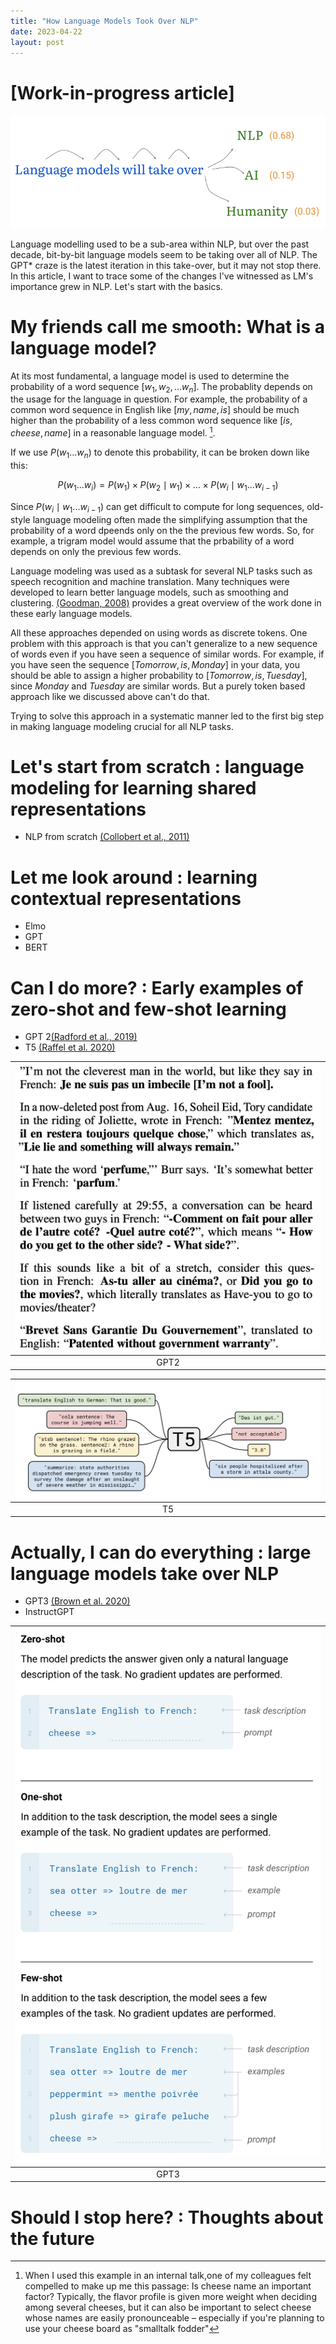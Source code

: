 ```yaml
---
title: "How Language Models Took Over NLP"
date: 2023-04-22
layout: post
---
```


# [Work-in-progress article]

![A joke showing a language model trying to predict what it can take over](/assets/lm_history/LM_blog_opening.png)

Language modelling used to be a sub-area within NLP, but over the past decade, bit-by-bit language models seem to be taking over all of NLP. The GPT* craze is the latest iteration in this take-over, but it may not stop there. In this article, I want to trace some of the changes I've witnessed as LM's importance grew in NLP. Let's start with the basics.

# My friends call me smooth: What is a language model?

At its most fundamental, a language model is used to determine the probability of a word sequence $[w_1, w_2, ... w_n]$. The probablity depends on the usage for the language in question. For example, the probability of a common word sequence in English like $[my, name, is]$ should be much higher than the probability of a less common word sequence like $[is,cheese, name]$ in a reasonable language model. [^1].

If we use $P(w_1...w_n)$ to denote this probability, it can be broken down like this:

$$ P(w_1...w_i) = P(w_1) \times P(w_2 \mid w_1) \times ... \times P(w_i \mid w_1 ... w_{i-1})$$

Since $P(w_i \mid w_1...w_{i-1})$ can get difficult to compute for long sequences, old-style language modeling often made the simplifying assumption that the probability of a word dpeends only on the the previous few words. So, for example, a trigram model would assume that the prbability of a word depends on only the previous few words.

Language modeling was used as a subtask for several NLP tasks such as speech recognition and machine translation. Many techniques were developed to learn better language models, such as smoothing and clustering. [(Goodman, 2008)](https://arxiv.org/pdf/cs/0108005.pdf) provides a great overview of the work done in these early language models.

All these approaches depended on using words as discrete tokens. One problem with this approach is that you can't generalize to a new sequence of words even if you have seen a sequence of similar words. For example, if you have seen the sequence $[Tomorrow, is, Monday]$ in your data, you should be able to assign a higher probability to $[Tomorrow, is, Tuesday]$, since $Monday$ and $Tuesday$ are similar words. But a purely token based approach like we discussed above can't do that.

Trying to solve this approach in a systematic manner led to the first big step in making language modeling crucial for all NLP tasks. 


# Let's start from scratch : language modeling for learning shared representations

 * NLP from scratch [(Collobert et al., 2011)](https://www.jmlr.org/papers/volume12/collobert11a/collobert11a.pdf)

# Let me look around : learning contextual representations 

 * Elmo
 * GPT
 * BERT

# Can I do more? : Early examples of zero-shot and few-shot learning

 * GPT 2[(Radford et al., 2019)](https://d4mucfpksywv.cloudfront.net/better-language-models/language-models.pdf)
 * T5 [(Raffel et al. 2020)](https://arxiv.org/pdf/1910.10683.pdf)

  |![GPT2](/assets/lm_history/GPT2.png)|
 |:--:|
 |GPT2|

 
 |![T5](/assets/lm_history/T5.png)|
 |:--:|
 |T5|

 # Actually, I can do everything : large language models take over NLP

 * GPT3 [(Brown et al. 2020)](https://arxiv.org/pdf/2005.14165.pdf)
 * InstructGPT


  |![GPT3](/assets/lm_history/GPT3.png)|
 |:--:|
 |GPT3|





# Should I stop here? : Thoughts about the future



[^1]: When I used this example in an internal talk,one of my colleagues felt compelled to make up me this passage: Is cheese name an important factor? Typically, the flavor profile is given more weight when deciding among several cheeses, but it can also be important to select cheese whose names are easily pronounceable – especially if you're planning to use your cheese board as "smalltalk fodder"
